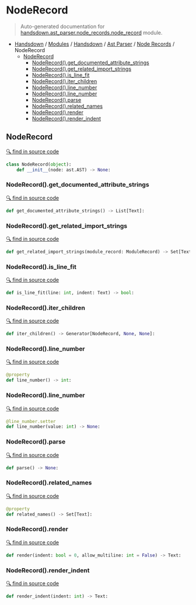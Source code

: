 # NodeRecord

> Auto-generated documentation for [handsdown.ast_parser.node_records.node_record](https://github.com/vemel/handsdown/blob/master/handsdown/ast_parser/node_records/node_record.py) module.

- [Handsdown](../../../README.md#-handsdown---python-documentation-generator) / [Modules](../../../MODULES.md#modules) / [Handsdown](../../index.md#handsdown) / [Ast Parser](../index.md#ast-parser) / [Node Records](index.md#node-records) / NodeRecord
  - [NodeRecord](#noderecord)
    - [NodeRecord().get_documented_attribute_strings](#noderecordget_documented_attribute_strings)
    - [NodeRecord().get_related_import_strings](#noderecordget_related_import_strings)
    - [NodeRecord().is_line_fit](#noderecordis_line_fit)
    - [NodeRecord().iter_children](#noderecorditer_children)
    - [NodeRecord().line_number](#noderecordline_number)
    - [NodeRecord().line_number](#noderecordline_number)
    - [NodeRecord().parse](#noderecordparse)
    - [NodeRecord().related_names](#noderecordrelated_names)
    - [NodeRecord().render](#noderecordrender)
    - [NodeRecord().render_indent](#noderecordrender_indent)

## NodeRecord

[🔍 find in source code](https://github.com/vemel/handsdown/blob/master/handsdown/ast_parser/node_records/node_record.py#L16)

```python
class NodeRecord(object):
    def __init__(node: ast.AST) -> None:
```

### NodeRecord().get_documented_attribute_strings

[🔍 find in source code](https://github.com/vemel/handsdown/blob/master/handsdown/ast_parser/node_records/node_record.py#L230)

```python
def get_documented_attribute_strings() -> List[Text]:
```

### NodeRecord().get_related_import_strings

[🔍 find in source code](https://github.com/vemel/handsdown/blob/master/handsdown/ast_parser/node_records/node_record.py#L206)

```python
def get_related_import_strings(module_record: ModuleRecord) -> Set[Text]:
```

### NodeRecord().is_line_fit

[🔍 find in source code](https://github.com/vemel/handsdown/blob/master/handsdown/ast_parser/node_records/node_record.py#L198)

```python
def is_line_fit(line: int, indent: Text) -> bool:
```

### NodeRecord().iter_children

[🔍 find in source code](https://github.com/vemel/handsdown/blob/master/handsdown/ast_parser/node_records/node_record.py#L68)

```python
def iter_children() -> Generator[NodeRecord, None, None]:
```

### NodeRecord().line_number

[🔍 find in source code](https://github.com/vemel/handsdown/blob/master/handsdown/ast_parser/node_records/node_record.py#L48)

```python
@property
def line_number() -> int:
```

### NodeRecord().line_number

[🔍 find in source code](https://github.com/vemel/handsdown/blob/master/handsdown/ast_parser/node_records/node_record.py#L57)

```python
@line_number.setter
def line_number(value: int) -> None:
```

### NodeRecord().parse

[🔍 find in source code](https://github.com/vemel/handsdown/blob/master/handsdown/ast_parser/node_records/node_record.py#L82)

```python
def parse() -> None:
```

### NodeRecord().related_names

[🔍 find in source code](https://github.com/vemel/handsdown/blob/master/handsdown/ast_parser/node_records/node_record.py#L72)

```python
@property
def related_names() -> Set[Text]:
```

### NodeRecord().render

[🔍 find in source code](https://github.com/vemel/handsdown/blob/master/handsdown/ast_parser/node_records/node_record.py#L147)

```python
def render(indent: bool = 0, allow_multiline: int = False) -> Text:
```

### NodeRecord().render_indent

[🔍 find in source code](https://github.com/vemel/handsdown/blob/master/handsdown/ast_parser/node_records/node_record.py#L202)

```python
def render_indent(indent: int) -> Text:
```

